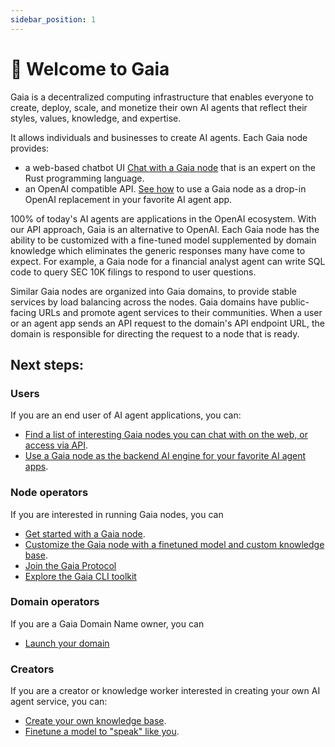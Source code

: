 ```yaml
---
sidebar_position: 1
---
```


# 👋 Welcome to Gaia

Gaia is a decentralized computing infrastructure that enables everyone to create, deploy, scale, and monetize their own AI agents that reflect their styles, values, knowledge, and expertise.

It allows individuals and businesses to create AI agents. Each Gaia node provides:

* a web-based chatbot UI [Chat with a Gaia node](https://rustcoder.gaia.domains/chatbot-ui/index.html) that is an expert on the Rust programming language.
* an OpenAI compatible API. [See how](/agent-integrations/intro) to use a Gaia node as a drop-in OpenAI replacement in your favorite AI agent app. 

100% of today's AI agents are applications in the OpenAI ecosystem. With our API approach, Gaia is an alternative to OpenAI. Each Gaia node has the ability to be customized with a fine-tuned model supplemented by domain knowledge which eliminates the generic responses many have come to expect. For example, a Gaia node for a financial analyst agent can write SQL code to query SEC 10K filings to respond to user questions. 

Similar Gaia nodes are organized into Gaia domains, to provide stable services by load balancing across the nodes. Gaia domains have public-facing URLs and promote agent services to their communities. When a user or an agent app sends an API request to the domain's API endpoint URL, the domain is responsible for directing the request to a node that is ready. 

## Next steps:

### Users

If you are an end user of AI agent applications, you can:

* [Find a list of interesting Gaia nodes you can chat with on the web, or access via API](/nodes).
* [Use a Gaia node as the backend AI engine for your favorite AI agent apps](/agent-integrations). 

### Node operators

If you are interested in running Gaia nodes, you can

* [Get started with a Gaia node](/getting-started/quick-start).
* [Customize the Gaia node with a finetuned model and custom knowledge base](/getting-started/customize).
* [Join the Gaia Protocol](/getting-started/register)
* [Explore the Gaia CLI toolkit](/getting-started/gaia-toolkit)

### Domain operators

If you are a Gaia Domain Name owner, you can

* [Launch your domain](/domain-guide/quick-start)


### Creators

If you are a creator or knowledge worker interested in creating your own AI agent service, you can:

* [Create your own knowledge base](/knowledge-bases).
* [Finetune a model to "speak" like you](/tutorial/llamacpp).